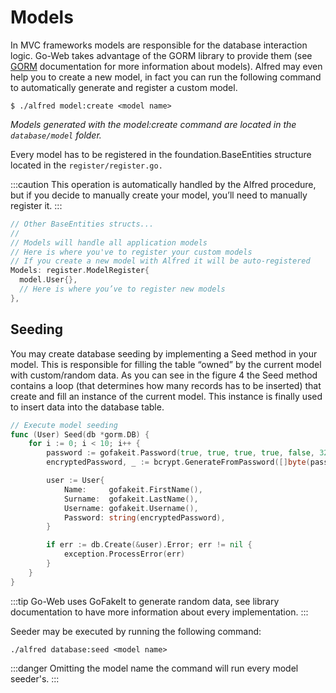 # Models
In MVC frameworks models are responsible for the database interaction logic.
Go-Web takes advantage of the GORM library to provide them (see [GORM](https://gorm.io/docs/models.html) documentation for more information about models).
Alfred may even help you to create a new model, in fact you can run the following command to automatically generate and register a custom model.

```
$ ./alfred model:create <model name>
```

_Models generated with the model:create command are located in the `database/model` folder._

Every model has to be registered in the foundation.BaseEntities structure located in the `register/register.go.`

:::caution
This operation is automatically handled by the Alfred procedure, but if you decide to manually create your model, you’ll need to manually register it.
:::

```go title="Model registration structure in BaseEntities"
// Other BaseEntities structs...
//
// Models will handle all application models
// Here is where you've to register your custom models
// If you create a new model with Alfred it will be auto-registered
Models: register.ModelRegister{
  model.User{},
  // Here is where you’ve to register new models
},
```

## Seeding
You may create database seeding by implementing a Seed method in your model.
This is responsible for filling the table “owned” by the current model with custom/random data.
As you can see in the figure 4 the Seed method contains a loop (that determines how many records has to be inserted)
that create and fill an instance of the current model. This instance is finally used to insert data into the database table.

```go title="Seeding method of a model"
// Execute model seeding
func (User) Seed(db *gorm.DB) {
    for i := 0; i < 10; i++ {
        password := gofakeit.Password(true, true, true, true, false, 32)
        encryptedPassword, _ := bcrypt.GenerateFromPassword([]byte(password), 14)

        user := User{
            Name:     gofakeit.FirstName(),
            Surname:  gofakeit.LastName(),
            Username: gofakeit.Username(),
            Password: string(encryptedPassword),
        }

        if err := db.Create(&user).Error; err != nil {
            exception.ProcessError(err)
        }
    }
}
```
:::tip
Go-Web uses GoFakeIt  to generate random data, see library documentation to have more information about every implementation.
:::

Seeder may be executed by running the following command:
```
./alfred database:seed <model name>
```
:::danger
Omitting the model name the command will run every model seeder's.
:::